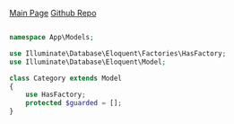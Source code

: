 [Main Page](../../readme.md)
[Github Repo](https://github.com/byrmylmz/booksql-laravel/blob/97d66e894aa4255ae2ccbf005260b25f65d1419c/app/Models/Category.php#L11)

```php

namespace App\Models;

use Illuminate\Database\Eloquent\Factories\HasFactory;
use Illuminate\Database\Eloquent\Model;

class Category extends Model
{
    use HasFactory;
    protected $guarded = [];
}
```
